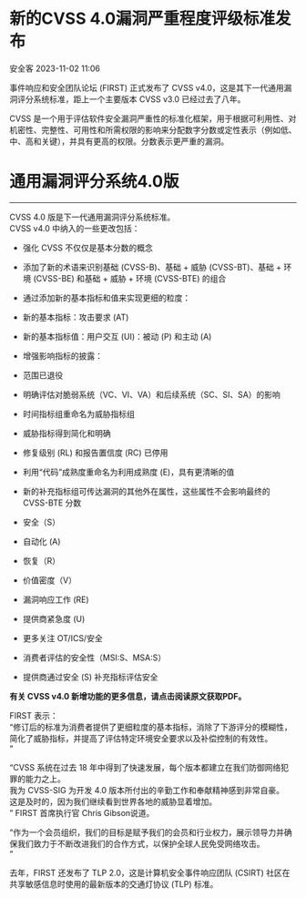 #  新的CVSS 4.0漏洞严重程度评级标准发布   
 安全客   2023-11-02 11:06  
  
事件响应和安全团队论坛 (FIRST) 正式发布了 CVSS v4.0，这是其下一代通用漏洞评分系统标准，距上一个主要版本 CVSS v3.0 已经过去了八年。  
  
CVSS 是一个用于评估软件安全漏洞严重性的标准化框架，用于根据可利用性、对机密性、完整性、可用性和所需权限的影响来分配数字分数或定性表示（例如低、中、高和关键），并具有更高的权限。分数表示更严重的漏洞。  
# 通用漏洞评分系统4.0版  
  
****  
CVSS 4.0 版是下一代通用漏洞评分系统标准。  
CVSS v4.0 中纳入的一些更改包括：  
- 强化 CVSS 不仅仅是基本分数的概念  
  
- 添加了新的术语来识别基础 (CVSS-B)、基础 + 威胁 (CVSS-BT)、基础 + 环境 (CVSS-BE) 和基础 + 威胁 + 环境 (CVSS-BTE) 的组合  
  
- 通过添加新的基本指标和值来实现更细的粒度：  
  
- 新的基本指标：攻击要求 (AT)  
  
- 新的基本指标值：用户交互 (UI)：被动 (P) 和主动 (A)  
  
- 增强影响指标的披露：  
  
- 范围已退役  
  
- 明确评估对脆弱系统（VC、VI、VA）和后续系统（SC、SI、SA）的影响  
  
- 时间指标组重命名为威胁指标组  
  
- 威胁指标得到简化和明确  
  
- 修复级别 (RL) 和报告置信度 (RC) 已停用  
  
- 利用“代码”成熟度重命名为利用成熟度 (E)，具有更清晰的值  
  
- 新的补充指标组可传达漏洞的其他外在属性，这些属性不会影响最终的 CVSS-BTE 分数  
  
- 安全（S）  
  
- 自动化 (A)  
  
- 恢复（R）  
  
- 价值密度（V）  
  
- 漏洞响应工作 (RE)  
  
- 提供商紧急度 (U)  
  
- 更多关注 OT/ICS/安全  
  
- 消费者评估的安全性（MSI:S、MSA:S）  
  
- 提供商通过安全 (S) 补充指标评估安全  
  
**有关 CVSS v4.0 新增功能的更多信息，请点击阅读原文获取PDF。**  
  
FIRST 表示：  
“修订后的标准为消费者提供了更细粒度的基本指标，消除了下游评分的模糊性，简化了威胁指标，并提高了评估特定环境安全要求以及补偿控制的有效性。  
”  
  
“CVSS 系统在过去 18 年中得到了快速发展，每个版本都建立在我们防御网络犯罪的能力之上。  
我为 CVSS-SIG 为开发 4.0 版本所付出的辛勤工作和奉献精神感到非常自豪。  
这是及时的，因为我们继续看到世界各地的威胁显着增加。  
” FIRST 首席执行官 Chris Gibson说道。  
  
“作为一个会员组织，我们的目标是赋予我们的会员和行业权力，展示领导力并确保我们致力于不断改进我们的合作方式，以保护全球人民免受网络攻击。  
”  
  
去年，FIRST 还发布了 TLP 2.0，这是计算机安全事件响应团队 (CSIRT) 社区在共享敏感信息时使用的最新版本的交通灯协议 (TLP) 标准。  
  
  
  
